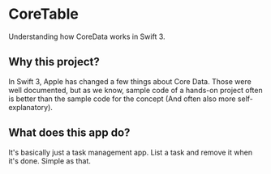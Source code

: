 # CoreTable
Understanding how CoreData works in Swift 3.

## Why this project?
In Swift 3, Apple has changed a few things about Core Data. Those were well documented, but as we know, sample code of a 
hands-on project often is better than the sample code for the concept (And often also more self-explanatory).

## What does this app do?
It's basically just a task management app. List a task and remove it when it's done. Simple as that. 
